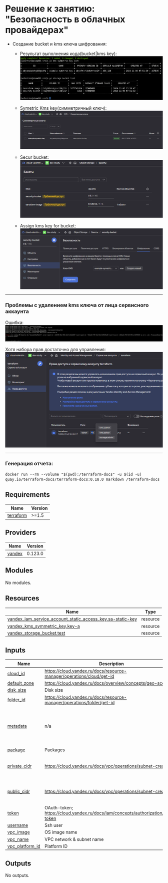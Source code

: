 # Решение к занятию: "Безопасность в облачных провайдерах"
* Создание bucket и kms ключа шифрования:
    - Результат выполнения кода(bucket|kms key):
    ![show](./screenshots/terrarom_show_bucket.kms.png)

    - Symetric Kms key(симметричный ключ):
    ![key](./screenshots/kms_key.png)

    - Secur bucket:
    ![secur_bucket](./screenshots/bucket.png)

    - Assign kms key for bucket:
    ![assign_key](./screenshots/assign-key_for_bucket.png)

---
### Проблемы с удалением kms ключа от лица сервисного аккаунта
Ошибка:
![delete_key](./screenshots/delete_kms_key.png)

Хотя набора прав достаточно для управления:
![service_id](./screenshots/service_account_roles.png)

---
### Генерация отчета:
```
docker run --rm --volume "$(pwd):/terraform-docs" -u $(id -u) quay.io/terraform-docs/terraform-docs:0.18.0 markdown /terraform-docs
```

## Requirements

| Name | Version |
|------|---------|
| <a name="requirement_terraform"></a> [terraform](#requirement\_terraform) | >=1.5 |

## Providers

| Name | Version |
|------|---------|
| <a name="provider_yandex"></a> [yandex](#provider\_yandex) | 0.123.0 |

## Modules

No modules.

## Resources

| Name | Type |
|------|------|
| [yandex_iam_service_account_static_access_key.sa-static-key](https://registry.terraform.io/providers/yandex-cloud/yandex/latest/docs/resources/iam_service_account_static_access_key) | resource |
| [yandex_kms_symmetric_key.key-a](https://registry.terraform.io/providers/yandex-cloud/yandex/latest/docs/resources/kms_symmetric_key) | resource |
| [yandex_storage_bucket.test](https://registry.terraform.io/providers/yandex-cloud/yandex/latest/docs/resources/storage_bucket) | resource |

## Inputs

| Name | Description | Type | Default | Required |
|------|-------------|------|---------|:--------:|
| <a name="input_cloud_id"></a> [cloud\_id](#input\_cloud\_id) | https://cloud.yandex.ru/docs/resource-manager/operations/cloud/get-id | `string` | n/a | yes |
| <a name="input_default_zone"></a> [default\_zone](#input\_default\_zone) | https://cloud.yandex.ru/docs/overview/concepts/geo-scope | `string` | `"ru-central1-a"` | no |
| <a name="input_disk_size"></a> [disk\_size](#input\_disk\_size) | Disk size | `string` | `"10"` | no |
| <a name="input_folder_id"></a> [folder\_id](#input\_folder\_id) | https://cloud.yandex.ru/docs/resource-manager/operations/folder/get-id | `string` | n/a | yes |
| <a name="input_metadata"></a> [metadata](#input\_metadata) | n/a | `map(any)` | <pre>{<br>  "serial-port-enable": 1,<br>  "ssh-keys": "almalinux:ssh-ed25519 AAAAC3NzaC1lZDI1NTE5AAAAIEI4AI6/iSUW6k+H8SU5AW7z4wxVZooyapkkXa88tuL2"<br>}</pre> | no |
| <a name="input_package"></a> [package](#input\_package) | Packages | `string` | `"nginx"` | no |
| <a name="input_private_cidr"></a> [private\_cidr](#input\_private\_cidr) | https://cloud.yandex.ru/docs/vpc/operations/subnet-create | `list(string)` | <pre>[<br>  "192.168.20.0/24"<br>]</pre> | no |
| <a name="input_public_cidr"></a> [public\_cidr](#input\_public\_cidr) | https://cloud.yandex.ru/docs/vpc/operations/subnet-create | `list(string)` | <pre>[<br>  "192.168.10.0/24"<br>]</pre> | no |
| <a name="input_token"></a> [token](#input\_token) | OAuth-token; https://cloud.yandex.ru/docs/iam/concepts/authorization/oauth-token | `string` | n/a | yes |
| <a name="input_username"></a> [username](#input\_username) | Ssh user | `string` | `"almalinux"` | no |
| <a name="input_vpc_image"></a> [vpc\_image](#input\_vpc\_image) | OS image name | `string` | `"almalinux-8"` | no |
| <a name="input_vpc_name"></a> [vpc\_name](#input\_vpc\_name) | VPC network & subnet name | `string` | `"develop"` | no |
| <a name="input_vpc_platform_id"></a> [vpc\_platform\_id](#input\_vpc\_platform\_id) | Platform ID | `string` | `"standard-v1"` | no |

## Outputs

No outputs.

